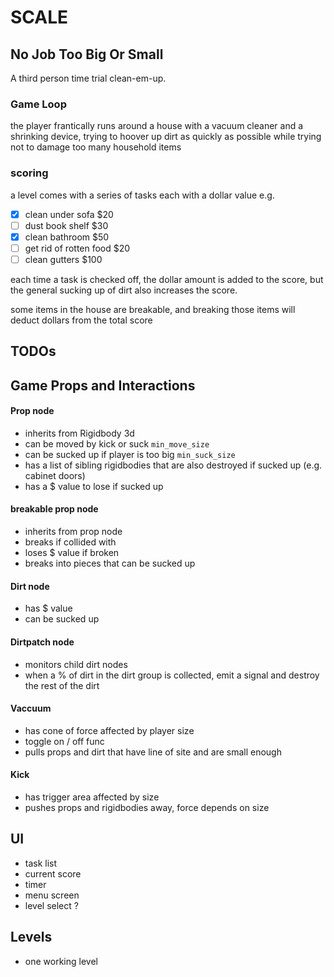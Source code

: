 # SCALE
## No Job Too Big Or Small
A third person time trial clean-em-up.

### Game Loop
the player frantically runs around a house with a vacuum cleaner and a shrinking device, trying to hoover up dirt as quickly as possible while trying not to damage too many household items

### scoring
a level comes with a series of tasks each with a dollar value e.g. 
- [X] clean under sofa $20
- [ ] dust book shelf $30
- [X] clean bathroom $50
- [ ] get rid of rotten food $20
- [ ] clean gutters $100

each time a task is checked off, the dollar amount is added to the score, but the general sucking up of dirt also increases the score.

some items in the house are breakable, and breaking those items will deduct dollars from the total score

## TODOs

## Game Props and Interactions

#### Prop node
- inherits from Rigidbody 3d
- can be moved by kick or suck `min_move_size`
- can be sucked up if player is too big `min_suck_size`
- has a list of sibling rigidbodies that are also destroyed if sucked up (e.g. cabinet doors)
- has a $ value to lose if sucked up

#### breakable prop node
- inherits from prop node
- breaks if collided with
- loses $ value if broken
- breaks into pieces that can be sucked up

#### Dirt node
- has $ value
- can be sucked up

#### Dirtpatch node
- monitors child dirt nodes
- when a % of dirt in the dirt group is collected, emit a signal and destroy the rest of the dirt

#### Vaccuum
- has cone of force affected by player size
- toggle on / off func
- pulls props and dirt that have line of site and are small enough

#### Kick
- has trigger area affected by size
- pushes props and rigidbodies away, force depends on size

## UI

- task list
- current score
- timer
- menu screen
- level select ?


## Levels
- one working level